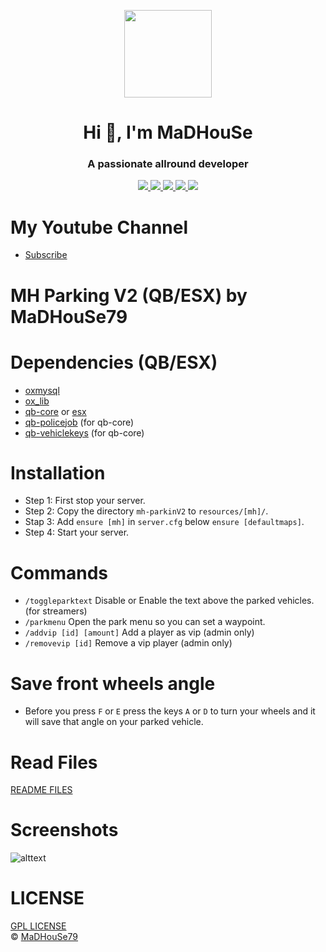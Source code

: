 <p align="center">
    <img width="140" src="https://icons.iconarchive.com/icons/iconarchive/red-orb-alphabet/128/Letter-M-icon.png" />  
    <h1 align="center">Hi 👋, I'm MaDHouSe</h1>
    <h3 align="center">A passionate allround developer </h3>    
</p>

<p align="center">
  <a href="https://github.com/MaDHouSe79/mh-parkingV2/issues">
    <img src="https://img.shields.io/github/issues/MaDHouSe79/mh-parkingV2"/> 
  </a>
  <a href="https://github.com/MaDHouSe79/mh-parkingV2/watchers">
    <img src="https://img.shields.io/github/watchers/MaDHouSe79/mh-parkingV2"/> 
  </a> 
  <a href="https://github.com/MaDHouSe79/mh-parkingV2/network/members">
    <img src="https://img.shields.io/github/forks/MaDHouSe79/mh-parkingV2"/> 
  </a>  
  <a href="https://github.com/MaDHouSe79/mh-parkingV2/stargazers">
    <img src="https://img.shields.io/github/stars/MaDHouSe79/mh-parkingV2?color=white"/> 
  </a>
  <a href="https://github.com/MaDHouSe79/mh-parkingV2/blob/main/LICENSE">
    <img src="https://img.shields.io/github/license/MaDHouSe79/mh-parkingV2?color=black"/> 
  </a>      
</p>

# My Youtube Channel
- [Subscribe](https://www.youtube.com/c/@MaDHouSe79) 

# MH Parking V2 (QB/ESX) by MaDHouSe79
  
# Dependencies (QB/ESX)
- [oxmysql](https://github.com/overextended/oxmysql/releases/tag/v1.9.3)
- [ox_lib](https://github.com/overextended/ox_lib/releases)
- [qb-core](https://github.com/qbcore-framework/qb-core) or [esx](https://github.com/esx-framework)
- [qb-policejob](https://github.com/qbcore-framework/qb-policejob) (for qb-core)
- [qb-vehiclekeys](https://github.com/qbcore-framework/qb-vehiclekeys) (for qb-core)

# Installation
- Step 1: First stop your server.
- Step 2: Copy the directory `mh-parkinV2` to `resources/[mh]/`.
- Stap 3: Add `ensure [mh]` in `server.cfg` below `ensure [defaultmaps]`.
- Step 4: Start your server.  

# Commands
- `/toggleparktext` Disable or Enable the text above the parked vehicles. (for streamers)
- `/parkmenu` Open the park menu so you can set a waypoint.
- `/addvip [id] [amount]` Add a player as vip (admin only)
- `/removevip [id]` Remove a vip player (admin only)

# Save front wheels angle
- Before you press `F` or `E` press the keys `A` or `D` to turn your wheels and it will save that angle on your parked vehicle.

# Read Files
[README FILES](https://github.com/MaDHouSe79/mh-parkingV2/tree/main/readme)

# Screenshots
![alttext](https://github.com/MaDHouSe79/mh-parkingV2/blob/main/screenshots/parked.png)


# LICENSE
[GPL LICENSE](./LICENSE)<br />
&copy; [MaDHouSe79](https://www.youtube.com/@MaDHouSe79)
